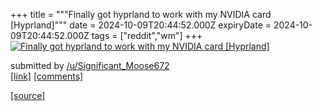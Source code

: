 +++
title = """Finally got hyprland to work with my NVIDIA card [Hyprland]"""
date = 2024-10-09T20:44:52.000Z
expiryDate = 2024-10-09T20:44:52.000Z
tags = ["reddit","wm"]
+++
[![Finally got hyprland to work with my NVIDIA card [Hyprland]](https://preview.redd.it/q172cvqplstd1.png?width=640&crop=smart&auto=webp&s=9b38cab3c3fcd8764db67cf7c5c05d6cf9885324 "Finally got hyprland to work with my NVIDIA card [Hyprland]")](https://www.reddit.com/r/unixporn/comments/1g01o2q/finally_got_hyprland_to_work_with_my_nvidia_card/)

submitted by [/u/Significant\_Moose672](https://www.reddit.com/user/Significant_Moose672)  
[\[link\]](https://i.redd.it/q172cvqplstd1.png) [\[comments\]](https://www.reddit.com/r/unixporn/comments/1g01o2q/finally_got_hyprland_to_work_with_my_nvidia_card/)

[[source]](https://www.reddit.com/r/unixporn/comments/1g01o2q/finally_got_hyprland_to_work_with_my_nvidia_card/)
